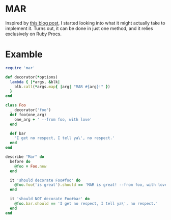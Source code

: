 MAR
===

Inspired by [this blog post][ruby-decorators], I started looking into what it
might actually take to implement it.  Turns out, it can be done in just one
method, and it relies exclusively on Ruby Procs.

Examble
=======

```ruby
require 'mar'

def decorator(*options)
  lambda { |*args, &blk|
    blk.call(*args.map{ |arg| "MAR #{arg}!" })
  }
end

class Foo
  _ decorator('foo')
  def foo(one_arg)
    one_arg + ' --from foo, with love'
  end

  def bar
    'I get no respect, I tell ya\', no respect.'
  end
end

describe "Mar" do
  before do
    @foo = Foo.new
  end

  it 'should decorate Foo#foo' do
    @foo.foo('is great').should == 'MAR is great! --from foo, with love'
  end

  it 'should NOT decorate Foo#bar' do
    @foo.bar.should == 'I get no respect, I tell ya\', no respect.'
  end
end
```

[ruby-decorators]: http://colinta.com/thoughts/a_modest_proposal.html
